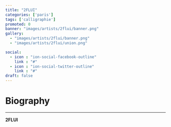 ```yaml
---
title: "2FLUI"
categories: ['paris']
tags: ['calligraphie']
promoted: 0
banner: "images/artists/2flui/banner.png"
gallery:
  - "images/artists/2flui/banner.png"
  - "images/artists/2flui/union.png"

social:
  - icon : "ion-social-facebook-outline"
    link : "#"
  - icon : "ion-social-twitter-outline"
    link : "#"
draft: false
---
```


# Biography
---

**2FLUI**

